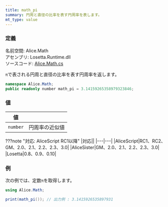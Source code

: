 ```yaml
---
title: math_pi
summary: 円周と直径の比率を表す円周率を表します。
mt_type: value
---
```


### 定義
名前空間: Alice.Math<br/>
アセンブリ: Losetta.Runtime.dll<br/>
ソースコード: [Alice.Math.cs](https://github.com/WSOFT-Project/Losetta/blob/master/Losetta.Runtime/Alice.Math.cs)

`π`で表される円周と直径の比率を表す円周率を返します。

```cs title="AliceScript"
namespace Alice.Math;
public readonly number math_pi = 3.14159265358979323846;
```

### 値
|値| |
|-|-|
|`number`|円周率の近似値|

???note "対応: AliceScript RC1以降"
    |対応||
    |---|---|
    |AliceScript|RC1、RC2、GM、2.0、2.1、2.2、2.3、3.0|
    |AliceSister|GM、2.0、2.1、2.2、2.3、3.0|
    |Losetta|0.8、0.9、0.10|

### 例
次の例では、定数`π`を取得します。

```cs title="AliceScript"
using Alice.Math;

print(math_pi()); // 出力例 : 3.1415926535897931
```